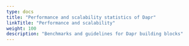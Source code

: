 ```yaml
---
type: docs
title: "Performance and scalability statistics of Dapr"
linkTitle: "Performance and scalability"
weight: 100
description: "Benchmarks and guidelines for Dapr building blocks"
---
```


